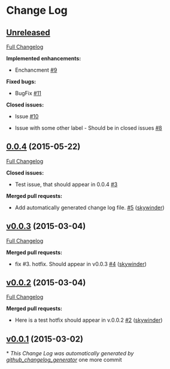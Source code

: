 # Change Log

## [Unreleased](https://github.com/skywinder/changelog_test/tree/HEAD)

[Full Changelog](https://github.com/skywinder/changelog_test/compare/0.0.4...HEAD)

**Implemented enhancements:**

- Enchancment [\#9](https://github.com/skywinder/changelog_test/issues/9)

**Fixed bugs:**

- BugFix [\#11](https://github.com/skywinder/changelog_test/issues/11)

**Closed issues:**

- Issue [\#10](https://github.com/skywinder/changelog_test/issues/10)

- Issue with some other label - Should be in closed issues [\#8](https://github.com/skywinder/changelog_test/issues/8)

## [0.0.4](https://github.com/skywinder/changelog_test/tree/0.0.4) (2015-05-22)

[Full Changelog](https://github.com/skywinder/changelog_test/compare/v0.0.3...0.0.4)

**Closed issues:**

- Test issue, that should appear in 0.0.4 [\#3](https://github.com/skywinder/changelog_test/issues/3)

**Merged pull requests:**

- Add automatically generated change log file. [\#5](https://github.com/skywinder/changelog_test/pull/5) ([skywinder](https://github.com/skywinder))

## [v0.0.3](https://github.com/skywinder/changelog_test/tree/v0.0.3) (2015-03-04)

[Full Changelog](https://github.com/skywinder/changelog_test/compare/v0.0.2...v0.0.3)

**Merged pull requests:**

- fix \#3. hotfix. Should appear in v0.0.3 [\#4](https://github.com/skywinder/changelog_test/pull/4) ([skywinder](https://github.com/skywinder))

## [v0.0.2](https://github.com/skywinder/changelog_test/tree/v0.0.2) (2015-03-04)

[Full Changelog](https://github.com/skywinder/changelog_test/compare/v0.0.1...v0.0.2)

**Merged pull requests:**

- Here is a test hotfix should appear in v.0.0.2 [\#2](https://github.com/skywinder/changelog_test/pull/2) ([skywinder](https://github.com/skywinder))

## [v0.0.1](https://github.com/skywinder/changelog_test/tree/v0.0.1) (2015-03-02)



\* *This Change Log was automatically generated by [github_changelog_generator](https://github.com/skywinder/Github-Changelog-Generator)*
one more commit

